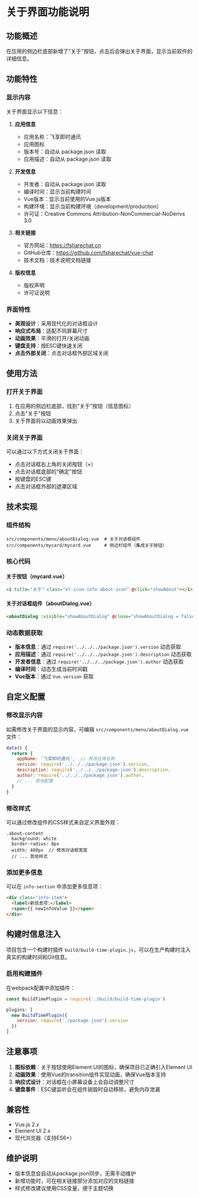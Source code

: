 # 关于界面功能说明

## 功能概述

在应用的侧边栏底部新增了"关于"按钮，点击后会弹出关于界面，显示当前软件的详细信息。

## 功能特性

### 显示内容

关于界面显示以下信息：

1. **应用信息**
   - 应用名称：飞享即时通讯
   - 应用图标
   - 版本号：自动从 package.json 读取
   - 应用描述：自动从 package.json 读取

2. **开发信息**
   - 开发者：自动从 package.json 读取
   - 编译时间：显示当前构建时间
   - Vue版本：显示当前使用的Vue.js版本
   - 构建环境：显示当前构建环境（development/production）
   - 许可证：Creative Commons Attribution-NonCommercial-NoDerivs 3.0

3. **相关链接**
   - 官方网站：https://fsharechat.cn
   - GitHub仓库：https://github.com/fsharechat/vue-chat
   - 技术文档：技术说明文档链接

4. **版权信息**
   - 版权声明
   - 许可证说明

### 界面特性

- **美观设计**：采用现代化的对话框设计
- **响应式布局**：适配不同屏幕尺寸
- **动画效果**：平滑的打开/关闭动画
- **键盘支持**：按ESC键快速关闭
- **点击外部关闭**：点击对话框外部区域关闭

## 使用方法

### 打开关于界面

1. 在应用的侧边栏底部，找到"关于"按钮（信息图标）
2. 点击"关于"按钮
3. 关于界面将以动画效果弹出

### 关闭关于界面

可以通过以下方式关闭关于界面：
- 点击对话框右上角的关闭按钮（×）
- 点击对话框底部的"确定"按钮
- 按键盘的ESC键
- 点击对话框外部的遮罩区域

## 技术实现

### 组件结构

```
src/components/menu/aboutDialog.vue  # 关于对话框组件
src/components/mycard/mycard.vue     # 侧边栏组件（集成关于按钮）
```

### 核心代码

#### 关于按钮（mycard.vue）
```html
<i title="关于" class="el-icon-info about-icon" @click="showAbout"></i>
```

#### 关于对话框组件（aboutDialog.vue）
```html
<aboutDialog :visible="showAboutDialog" @close="showAboutDialog = false"></aboutDialog>
```

### 动态数据获取

- **版本信息**：通过 `require('../../../package.json').version` 动态获取
- **应用描述**：通过 `require('../../../package.json').description` 动态获取
- **开发者信息**：通过 `require('../../../package.json').author` 动态获取
- **编译时间**：动态生成当前时间戳
- **Vue版本**：通过 `Vue.version` 获取

## 自定义配置

### 修改显示内容

如需修改关于界面的显示内容，可编辑 `src/components/menu/aboutDialog.vue` 文件：

```javascript
data() {
  return {
    appName: '飞享即时通讯',  // 修改应用名称
    version: require('../../../package.json').version,
    description: require('../../../package.json').description,
    author: require('../../../package.json').author,
    // ... 其他配置
  }
}
```

### 修改样式

可以通过修改组件的CSS样式来自定义界面外观：

```stylus
.about-content
  background: white
  border-radius: 8px
  width: 480px  // 修改对话框宽度
  // ... 其他样式
```

### 添加更多信息

可以在 `info-section` 中添加更多信息项：

```html
<div class="info-item">
  <label>新信息项:</label>
  <span>{{ newInfoValue }}</span>
</div>
```

## 构建时信息注入

项目包含一个构建时插件 `build/build-time-plugin.js`，可以在生产构建时注入真实的构建时间和Git信息。

### 启用构建插件

在webpack配置中添加插件：

```javascript
const BuildTimePlugin = require('./build/build-time-plugin')

plugins: [
  new BuildTimePlugin({
    version: require('./package.json').version
  })
]
```

## 注意事项

1. **图标依赖**：关于按钮使用Element UI的图标，确保项目已正确引入Element UI
2. **动画效果**：使用Vue的transition组件实现动画，确保Vue版本支持
3. **响应式设计**：对话框在小屏幕设备上会自动调整尺寸
4. **键盘事件**：ESC键监听会在组件销毁时自动移除，避免内存泄漏

## 兼容性

- Vue.js 2.x
- Element UI 2.x
- 现代浏览器（支持ES6+）

## 维护说明

- 版本信息会自动从package.json同步，无需手动维护
- 新增功能时，可在相关链接部分添加对应的文档链接
- 样式修改建议使用CSS变量，便于主题切换